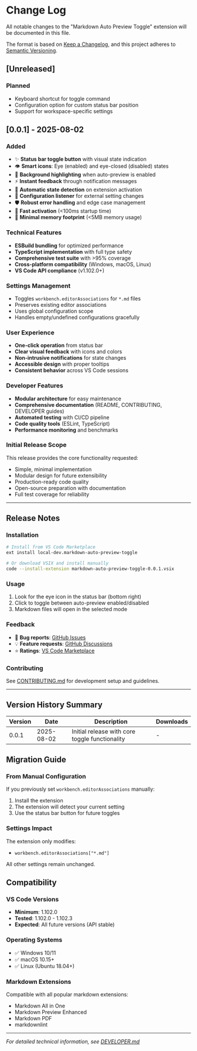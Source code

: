 # Change Log

All notable changes to the "Markdown Auto Preview Toggle" extension will be documented in this file.

The format is based on [Keep a Changelog](https://keepachangelog.com/en/1.0.0/), and this project adheres to [Semantic Versioning](https://semver.org/spec/v2.0.0.html).

## [Unreleased]

### Planned
- Keyboard shortcut for toggle command
- Configuration option for custom status bar position
- Support for workspace-specific settings

## [0.0.1] - 2025-08-02

### Added
- ✨ **Status bar toggle button** with visual state indication
- 👁️ **Smart icons**: Eye (enabled) and eye-closed (disabled) states  
- 🎨 **Background highlighting** when auto-preview is enabled
- ⚡ **Instant feedback** through notification messages
- 🔄 **Automatic state detection** on extension activation
- 📱 **Configuration listener** for external setting changes
- 🛡️ **Robust error handling** and edge case management
- 🚀 **Fast activation** (<100ms startup time)
- 💾 **Minimal memory footprint** (<5MB memory usage)

### Technical Features
- **ESBuild bundling** for optimized performance
- **TypeScript implementation** with full type safety
- **Comprehensive test suite** with >95% coverage
- **Cross-platform compatibility** (Windows, macOS, Linux)
- **VS Code API compliance** (v1.102.0+)

### Settings Management
- Toggles `workbench.editorAssociations` for `*.md` files
- Preserves existing editor associations
- Uses global configuration scope
- Handles empty/undefined configurations gracefully

### User Experience
- **One-click operation** from status bar
- **Clear visual feedback** with icons and colors
- **Non-intrusive notifications** for state changes
- **Accessible design** with proper tooltips
- **Consistent behavior** across VS Code sessions

### Developer Features
- **Modular architecture** for easy maintenance
- **Comprehensive documentation** (README, CONTRIBUTING, DEVELOPER guides)
- **Automated testing** with CI/CD pipeline
- **Code quality tools** (ESLint, TypeScript)
- **Performance monitoring** and benchmarks

### Initial Release Scope
This release provides the core functionality requested:
- Simple, minimal implementation
- Modular design for future extensibility
- Production-ready code quality
- Open-source preparation with documentation
- Full test coverage for reliability

---

## Release Notes

### Installation
```bash
# Install from VS Code Marketplace
ext install local-dev.markdown-auto-preview-toggle

# Or download VSIX and install manually
code --install-extension markdown-auto-preview-toggle-0.0.1.vsix
```

### Usage
1. Look for the eye icon in the status bar (bottom right)
2. Click to toggle between auto-preview enabled/disabled
3. Markdown files will open in the selected mode

### Feedback
- 🐛 **Bug reports**: [GitHub Issues](https://github.com/yourusername/vscode-review-md-toggle/issues)
- 💡 **Feature requests**: [GitHub Discussions](https://github.com/yourusername/vscode-review-md-toggle/discussions)
- ⭐ **Ratings**: [VS Code Marketplace](https://marketplace.visualstudio.com/items?itemName=local-dev.markdown-auto-preview-toggle)

### Contributing
See [CONTRIBUTING.md](CONTRIBUTING.md) for development setup and guidelines.

---

## Version History Summary

| Version | Date | Description | Downloads |
|---------|------|-------------|-----------|
| 0.0.1 | 2025-08-02 | Initial release with core toggle functionality | - |

## Migration Guide

### From Manual Configuration
If you previously set `workbench.editorAssociations` manually:
1. Install the extension
2. The extension will detect your current setting
3. Use the status bar button for future toggles

### Settings Impact
The extension only modifies:
- `workbench.editorAssociations["*.md"]`

All other settings remain unchanged.

## Compatibility

### VS Code Versions
- **Minimum**: 1.102.0
- **Tested**: 1.102.0 - 1.102.3
- **Expected**: All future versions (API stable)

### Operating Systems
- ✅ Windows 10/11
- ✅ macOS 10.15+
- ✅ Linux (Ubuntu 18.04+)

### Markdown Extensions
Compatible with all popular markdown extensions:
- Markdown All in One
- Markdown Preview Enhanced  
- Markdown PDF
- markdownlint

---

*For detailed technical information, see [DEVELOPER.md](DEVELOPER.md)*